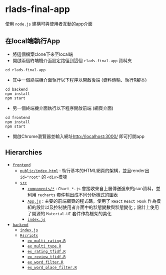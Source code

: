 # rlads-final-app

使用 `node.js` 建構可與使用者互動的app介面

## 在local端執行App
- 將這個檔案clone下來至local端
- 開啟兩個終端機介面設定路徑到這個 `rlads-final-app` 資料夾
```
cd rlads-final-app
```
- 其中一個終端機介面執行以下程序以開啟後端 (資料傳輸、執行R腳本)
```
cd backend
npm install
npm start
```
- 另一個終端機介面執行以下程序開啟前端 (網頁介面)
```
cd frontend
npm install
npm start
```
- 開啟Chrome瀏覽器並輸入網址[http://localhost:3000/](http://localhost:3000/) 即可打開app

## Hierarchies

- [`frontend`](frontend/)
  - [`public/index.html`](frontend/public/index.html) : 執行基本的HTML網頁的架構，並且render出 `id="root"` 的 `<div>`模塊
  - [`src`](frontend/src)
    - [`components/*`](frontend/src/components/) : `Chart_*.js` 會接收來自上層傳送進來的json資料，並利用 `recharts` 套件輸出成不同分析樣式的圖表
    - [`App.js`](frontend/src/App.js) : 主要的前端網頁的程式碼，使用了 `React` `React Hook` 作為模組的設計以及控制使用者介面中的狀態變數與狀態變化；設計上使用了開源的 `Material-UI` 套件作為框架的美化
    - [`index.js`](frontend/src/index.js) 
- [`backend`](backend/)
  - [`index.js`](backend/index.js)
  - [`Rscripts`](backend/Rscripts)
    - [`ex_multi_rating.R`](backend/Rscripts/ex_multi_rating.R)
    - [`ex_multi_type.R`](backend/Rscripts/ex_multi_type.R)
    - [`ex_rating_tfidf.R`](backend/Rscripts/ex_rating_tfidf.R)
    - [`ex_review_tfidf.R`](backend/Rscripts/ex_review_tfidf.R)
    - [`ex_word_filter.R`](backend/Rscripts/ex_word_filter.R)
    - [`ex_word_place_filter.R`](backend/Rscripts/ex_word_place_filter.R)

